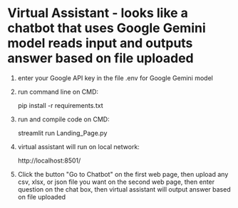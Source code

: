 # Virtual Assistant  - looks like a chatbot that uses Google Gemini model reads input and outputs answer based on file uploaded

1. enter your Google API key in the file .env for Google Gemini model

2. run command line on CMD:

   pip install -r requirements.txt

3. run and compile code on CMD:

   streamlit run Landing_Page.py

4. virtual assistant will run on local network:

   http://localhost:8501/

5. Click the button "Go to Chatbot" on the first web page, then upload any csv, xlsx, or json file you want on the second web page, then enter question on the chat box, then virtual assistant will output answer based on file uploaded
